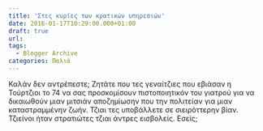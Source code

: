 ```yaml
---
title: 'Στες κυρίες των κρατικών υπηρεσιών'
date: 2016-01-17T10:29:00.000+01:00
draft: true
url: 
tags:
  - Blogger Archive
categories: Παλιά
---
```


Καλάν δεν αντρέπεστε; Ζητάτε που τες γεναίτζιες που εβιάσαν η Τούρτζιοι το 74 να σας προσκομίσουν πιστοποιητικόν του γιατρού για να δικαιωθούν μιαν μιτσιάν αποζημίωσην που την πολιτείαν για μιαν καταστραμμένην ζωήν. Τζιαι τες υποβάλλετε σε σιειρόττερην βίαν. Τζιείνοι ήταν στρατιώτες τζιαι άντρες εισβολείς. Εσείς;
